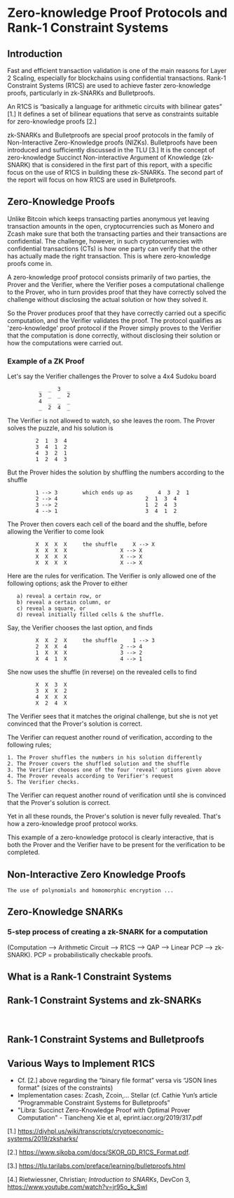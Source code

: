 # Zero-knowledge Proof Protocols and Rank-1 Constraint Systems

## Introduction 

Fast and efficient transaction validation is one of the main reasons for Layer 2 Scaling, especially for blockchains using confidential transactions. Rank-1 Constraint Systems (R1CS) are used to achieve faster zero-knowledge proofs, particularly in zk-SNARKs and Bulletproofs. 

An R1CS is “basically a language for arithmetic circuits with bilinear gates” [1.] It defines a set of bilinear equations that serve as constraints suitable for zero-knowledge proofs [2.] 

zk-SNARKs and Bulletproofs are special proof protocols in the family of Non-Interactive Zero-Knowledge proofs (NIZKs). Bulletproofs have been introduced and sufficiently discussed in the TLU [3.] It is the concept of zero-knowledge Succinct Non-interactive Argument of Knowledge (zk-SNARK) that is considered in the first part of this report, with a specific focus on the use of R1CS in building these zk-SNARKs. The second part of the report will focus on how R1CS are used in Bulletproofs.     

    
  
  ## Zero-Knowledge Proofs 

Unlike Bitcoin which keeps transacting parties anonymous yet leaving transaction amounts in the open, cryptocurrencies such as Monero and Zcash make sure that both the transacting parties and their transactions are confidential. The challenge, however, in such cryptocurrencies with confidential transactions (CTs) is how one party can verify that the other has actually made the right transaction. This is where zero-knowledge proofs come in. 

A zero-knowledge proof protocol consists primarily of two parties, the Prover and the Verifier, where the Verifier poses a computational challenge to the Prover, who in turn provides proof that they have correctly solved the challenge without disclosing the actual solution or how they solved it. 

So the Prover produces proof that they have correctly carried out a specific computation, and the Verifier validates the proof. The protocol qualifies as 'zero-knowledge' proof protocol if the Prover simply proves to the Verifier that the computation is done correctly, without disclosing their solution or how the computations were carried out.  
   
  
  ### Example of a ZK Proof 
  
  Let's say the Verifier challenges the Prover to solve a 4x4 Sudoku board 
  
  			  _  _  3  _       
  			  3  _  _  2       
  			  4  _  _  _     
  			  _  2  4  _    
  
  The Verifier is not allowed to watch, so she leaves the room.
  The Prover solves the puzzle, and his solution is 
  
   			 2  1  3  4
   			 3  4  1  2
   			 4  3  2  1
   			 1  2  4  3
  
  But the Prover hides the solution by shuffling the numbers according to the shuffle  
  
 			 1 --> 3		which ends up as		4  3  2  1 
  			 2 --> 4							2  1  3  4 
  			 3 --> 2							1  2  4  3
  			 4 --> 1							3  4  1  2 
  
   The Prover then covers each cell of the board and the shuffle, before allowing the Verifier to come look 
   
   			 X  X  X  X		the shuffle		X --> X	
   			 X  X  X  X					X --> X 
   			 X  X  X  X					X --> X 
   			 X  X  X  X					X --> X 

   Here are the rules for verification. The Verifier is only allowed one of the following options; ask the Prover to either

       a) reveal a certain row, or  
       b) reveal a certain column, or  
       c) reveal a square, or  
       d) reveal initially filled cells & the shuffle. 

   Say, the Verifier chooses the last option, and finds 
  
   			 X  X  2  X		the shuffle		1 --> 3	
   			 2  X  X  4					2 --> 4 
   			 1  X  X  X					3 --> 2 
   			 X  4  1  X					4 --> 1    
  
   She now uses the shuffle (in reverse) on the revealed cells to find   
  
   			 X  X  3  X  
   			 3  X  X  2 	
   			 4  X  X  X 
   			 X  2  4  X  
  
   The Verifier sees that it matches the original challenge, but she is not yet convinced that the Prover's solution is correct.   
  
   The Verifier can request another round of verification, according to the following rules; 

  	1. The Prover shuffles the numbers in his solution differently 
	2. The Prover covers the shuffled solution and the shuffle 
	3. The Verifier chooses one of the four 'reveal' options given above 
	4. The Prover reveals according to Verifier's request 
	5. The Verifier checks.   
  
   The Verifier can request another round of verification until she is convinced that the Prover's solution is correct. 
   
   Yet in all these rounds, the Prover's solution is never fully revealed. That's how a zero-knowledge proof protocol works.  

   This example of a zero-knowledge protocol is clearly interactive, that is both the Prover and the Verifier have to be present for the verification to be completed. 
   
  
  
  
  ## Non-Interactive Zero Knowledge Proofs 
  
  	The use of polynomials and homomorphic encryption ...  
  
  
  

  ## Zero-Knowledge SNARKs  
  
  ###  5-step process of creating a zk-SNARK for a computation 
  
  (Computation —> Arithmetic Circuit —> R1CS —> QAP —> Linear PCP —> zk-SNARK). PCP = probabilistically checkable proofs. 

 
  
  

  ## What is a Rank-1 Constraint Systems 
  
   
  
  ## Rank-1 Constraint Systems and zk-SNARKs  
  
  
  ​  
  ## Rank-1 Constraint Systems and Bulletproofs  
  
  
  
  
  ## Various Ways to Implement R1CS 
- Cf. [2.] above regarding the “binary file format” versa vis “JSON lines format” (sizes of the constraints) 
- Implementation cases: Zcash, Zcoin,… Stellar (cf. Cathie Yun’s article “Programmable Constraint Systems for Bulletproofs”
- "Libra: Succinct Zero-Knowledge Proof with Optimal Prover Computation" - Tiancheng Xie et al, eprint.iacr.org/2019/317.pdf  





[1.] https://diyhpl.us/wiki/transcripts/cryptoeconomic-systems/2019/zksharks/   

[2.] https://www.sikoba.com/docs/SKOR_GD_R1CS_Format.pdf. 

[3.] https://tlu.tarilabs.com/preface/learning/bulletproofs.html 

[4.] Rietwiessner, Christian; *Introduction to SNARKs*, DevCon 3, https://www.youtube.com/watch?v=jr95o_k_SwI 





